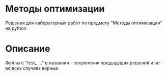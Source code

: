 # Методы оптимизации

Решения для лабораторных работ по предмету "Методы оптимизации" на python


# Описание

Файлы с "test_ ..." в названии - сохранения предыдущих решений и не во всех случаях верные
